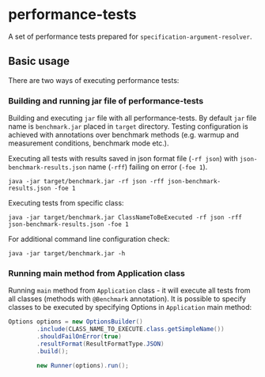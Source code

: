 performance-tests
=================

A set of performance tests prepared for `specification-argument-resolver`.

Basic usage
-----------
There are two ways of executing performance tests:

### Building and running jar file of performance-tests ###
Building and executing `jar` file with all performance-tests. By default `jar` file name is `benchmark.jar` placed in `target` directory. Testing configuration is achieved with annotations over benchmark methods (e.g. warmup and measurement conditions, benchmark mode etc.).

Executing all tests with results saved in json format file (`-rf json`) with `json-benchmark-results.json` name (`-rff`) failing on error (`-foe 1`).
```shell
java -jar target/benchmark.jar -rf json -rff json-benchmark-results.json -foe 1
```

Executing tests from specific class:
```shell
java -jar target/benchmark.jar ClassNameToBeExecuted -rf json -rff json-benchmark-results.json -foe 1
```

For additional command line configuration check:
```shell
java -jar target/benchmark.jar -h
```

### Running main method from Application class ###
Running `main` method from `Application` class - it will execute all tests from all classes (methods with `@Benchmark` annotation). It is possible to specify classes to be executed by specifying Options in `Application` main method:
```java
Options options = new OptionsBuilder()
        .include(CLASS_NAME_TO_EXECUTE.class.getSimpleName())
        .shouldFailOnError(true)
        .resultFormat(ResultFormatType.JSON)
        .build();

        new Runner(options).run();
```


